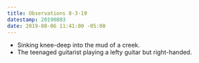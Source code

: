 ```yaml
---
title: Observations 8-3-19
datestamp: 20190803
date: 2019-08-06 11:41:00 -05:00
---
```


- Sinking knee-deep into the mud of a creek.
- The teenaged guitarist playing a lefty guitar but right-handed.
